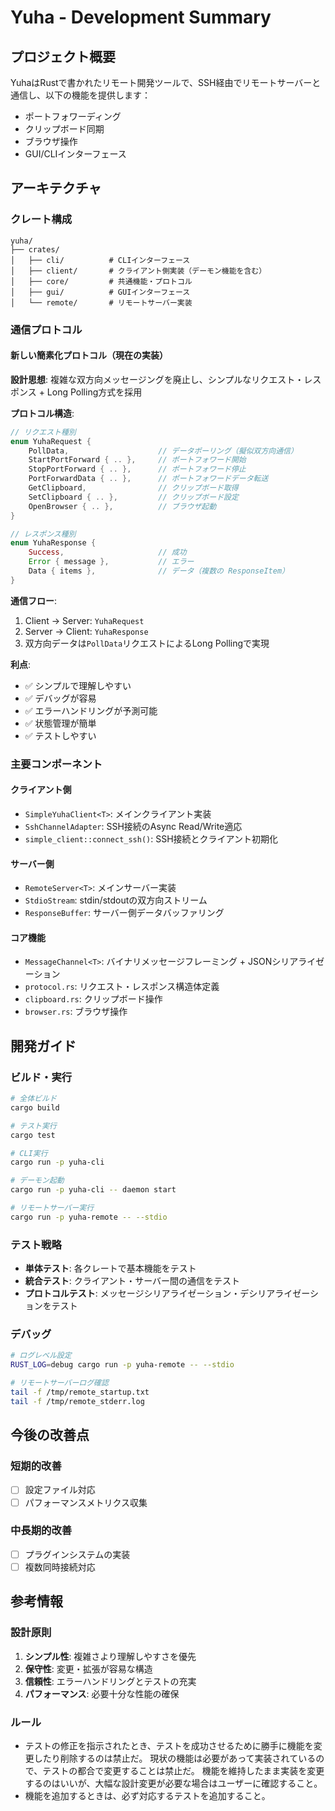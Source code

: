 # Yuha - Development Summary

## プロジェクト概要

YuhaはRustで書かれたリモート開発ツールで、SSH経由でリモートサーバーと通信し、以下の機能を提供します：

- ポートフォワーディング
- クリップボード同期
- ブラウザ操作
- GUI/CLIインターフェース

## アーキテクチャ

### クレート構成

```
yuha/
├── crates/
│   ├── cli/          # CLIインターフェース
│   ├── client/       # クライアント側実装（デーモン機能を含む）
│   ├── core/         # 共通機能・プロトコル
│   ├── gui/          # GUIインターフェース  
│   └── remote/       # リモートサーバー実装
```

### 通信プロトコル

#### 新しい簡素化プロトコル（現在の実装）

**設計思想**: 複雑な双方向メッセージングを廃止し、シンプルなリクエスト・レスポンス + Long Polling方式を採用

**プロトコル構造**:
```rust
// リクエスト種別
enum YuhaRequest {
    PollData,                    // データポーリング（擬似双方向通信）
    StartPortForward { .. },     // ポートフォワード開始
    StopPortForward { .. },      // ポートフォワード停止
    PortForwardData { .. },      // ポートフォワードデータ転送
    GetClipboard,                // クリップボード取得
    SetClipboard { .. },         // クリップボード設定
    OpenBrowser { .. },          // ブラウザ起動
}

// レスポンス種別
enum YuhaResponse {
    Success,                     // 成功
    Error { message },           // エラー
    Data { items },              // データ（複数の ResponseItem）
}
```

**通信フロー**:
1. Client → Server: `YuhaRequest`
2. Server → Client: `YuhaResponse`
3. 双方向データは`PollData`リクエストによるLong Pollingで実現

**利点**:
- ✅ シンプルで理解しやすい
- ✅ デバッグが容易
- ✅ エラーハンドリングが予測可能
- ✅ 状態管理が簡単
- ✅ テストしやすい

### 主要コンポーネント

#### クライアント側
- `SimpleYuhaClient<T>`: メインクライアント実装
- `SshChannelAdapter`: SSH接続のAsync Read/Write適応
- `simple_client::connect_ssh()`: SSH接続とクライアント初期化

#### サーバー側  
- `RemoteServer<T>`: メインサーバー実装
- `StdioStream`: stdin/stdoutの双方向ストリーム
- `ResponseBuffer`: サーバー側データバッファリング

#### コア機能
- `MessageChannel<T>`: バイナリメッセージフレーミング + JSONシリアライゼーション
- `protocol.rs`: リクエスト・レスポンス構造体定義
- `clipboard.rs`: クリップボード操作
- `browser.rs`: ブラウザ操作

## 開発ガイド

### ビルド・実行

```bash
# 全体ビルド
cargo build

# テスト実行
cargo test

# CLI実行
cargo run -p yuha-cli

# デーモン起動
cargo run -p yuha-cli -- daemon start

# リモートサーバー実行
cargo run -p yuha-remote -- --stdio
```

### テスト戦略

- **単体テスト**: 各クレートで基本機能をテスト
- **統合テスト**: クライアント・サーバー間の通信をテスト
- **プロトコルテスト**: メッセージシリアライゼーション・デシリアライゼーションをテスト

### デバッグ

```bash
# ログレベル設定
RUST_LOG=debug cargo run -p yuha-remote -- --stdio

# リモートサーバーログ確認
tail -f /tmp/remote_startup.txt
tail -f /tmp/remote_stderr.log
```

## 今後の改善点

### 短期的改善
- [ ] 設定ファイル対応
- [ ] パフォーマンスメトリクス収集

### 中長期的改善
- [ ] プラグインシステムの実装
- [ ] 複数同時接続対応

## 参考情報

### 設計原則
1. **シンプル性**: 複雑さより理解しやすさを優先
2. **保守性**: 変更・拡張が容易な構造
3. **信頼性**: エラーハンドリングとテストの充実
4. **パフォーマンス**: 必要十分な性能の確保

### ルール

- テストの修正を指示されたとき、テストを成功させるために勝手に機能を変更したり削除するのは禁止だ。 
  現状の機能は必要があって実装されているので、テストの都合で変更することは禁止だ。
  機能を維持したまま実装を変更するのはいいが、大幅な設計変更が必要な場合はユーザーに確認すること。
- 機能を追加するときは、必ず対応するテストを追加すること。
